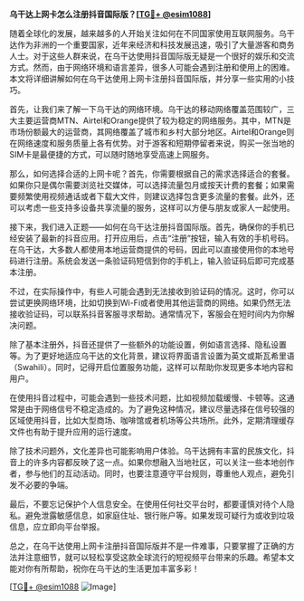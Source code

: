 **乌干达上网卡怎么注册抖音国际版？[[TG💪+ @esim1088](https://t.me/s/esim1088)]**

随着全球化的发展，越来越多的人开始关注如何在不同国家使用互联网服务。乌干达作为非洲的一个重要国家，近年来经济和科技发展迅速，吸引了大量游客和商务人士。对于这些人群来说，在乌干达使用抖音国际版无疑是一个很好的娱乐和交流方式。然而，由于网络环境和语言差异，很多人可能会遇到注册和使用上的困难。本文将详细讲解如何在乌干达使用上网卡注册抖音国际版，并分享一些实用的小技巧。

首先，让我们来了解一下乌干达的网络环境。乌干达的移动网络覆盖范围较广，三大主要运营商MTN、Airtel和Orange提供了较为稳定的网络服务。其中，MTN是市场份额最大的运营商，其网络覆盖了城市和乡村大部分地区。Airtel和Orange则在网络速度和服务质量上各有优势。对于游客和短期停留者来说，购买一张当地的SIM卡是最便捷的方式，可以随时随地享受高速上网服务。

那么，如何选择合适的上网卡呢？首先，你需要根据自己的需求选择适合的套餐。如果你只是偶尔需要浏览社交媒体，可以选择流量包月或按天计费的套餐；如果需要频繁使用视频通话或者下载大文件，则建议选择包含更多流量的套餐。此外，还可以考虑一些支持多设备共享流量的服务，这样可以方便与朋友或家人一起使用。

接下来，我们进入正题——如何在乌干达注册抖音国际版。首先，确保你的手机已经安装了最新的抖音应用。打开应用后，点击“注册”按钮，输入有效的手机号码。在乌干达，大多数人都使用本地运营商提供的号码，因此可以直接使用你的本地号码进行注册。系统会发送一条验证码短信到你的手机上，输入验证码后即可完成基本注册。

不过，在实际操作中，有些人可能会遇到无法接收到验证码的情况。这时，你可以尝试更换网络环境，比如切换到Wi-Fi或者使用其他运营商的网络。如果仍然无法接收验证码，可以联系抖音客服寻求帮助。通常情况下，客服会在短时间内为你解决问题。

除了基本注册外，抖音还提供了一些额外的功能设置，例如语言选择、隐私设置等。为了更好地适应乌干达的文化背景，建议将界面语言设置为英文或斯瓦希里语（Swahili）。同时，记得开启位置服务功能，这样可以帮助你发现更多本地内容和用户。

在使用抖音过程中，可能会遇到一些技术问题，比如视频加载缓慢、卡顿等。这通常是由于网络信号不稳定造成的。为了避免这种情况，建议尽量选择在信号较强的区域使用抖音，比如大型商场、咖啡馆或者机场等公共场所。此外，定期清理缓存文件也有助于提升应用的运行速度。

除了技术问题外，文化差异也可能影响用户体验。乌干达拥有丰富的民族文化，抖音上的许多内容都反映了这一点。如果你想融入当地社区，可以关注一些本地创作者，参与他们的互动活动。同时，也要注意遵守平台规则，尊重他人观点，避免引发不必要的争端。

最后，不要忘记保护个人信息安全。在使用任何社交平台时，都要谨慎对待个人隐私。避免泄露敏感信息，如家庭住址、银行账户等。如果发现可疑行为或收到垃圾信息，应立即向平台举报。

总之，在乌干达使用上网卡注册抖音国际版并不是一件难事，只要掌握了正确的方法并注意细节，就可以轻松享受这款全球流行的短视频平台带来的乐趣。希望本文能对你有所帮助，祝你在乌干达的生活更加丰富多彩！

[[TG💪+ @esim1088](https://t.me/s/esim1088) ![Image](https://i.postimg.cc/4NQfJmqS/Snipaste-2025-05-13-00-14-12.png)]
